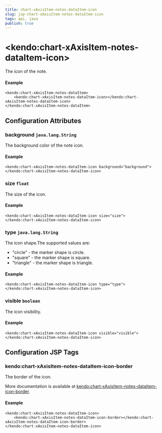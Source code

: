 ```yaml
---
title: chart-xAxisItem-notes-dataItem-icon
slug: jsp-chart-xAxisItem-notes-dataItem-icon
tags: api, java
publish: true
---
```


# \<kendo:chart-xAxisItem-notes-dataItem-icon\>

The icon of the note.

#### Example
    <kendo:chart-xAxisItem-notes-dataItem>
        <kendo:chart-xAxisItem-notes-dataItem-icon></kendo:chart-xAxisItem-notes-dataItem-icon>
    </kendo:chart-xAxisItem-notes-dataItem>

## Configuration Attributes

### background `java.lang.String`

The background color of the note icon.

#### Example
    <kendo:chart-xAxisItem-notes-dataItem-icon background="background">
    </kendo:chart-xAxisItem-notes-dataItem-icon>

### size `float`

The size of the icon.

#### Example
    <kendo:chart-xAxisItem-notes-dataItem-icon size="size">
    </kendo:chart-xAxisItem-notes-dataItem-icon>

### type `java.lang.String`

The icon shape.The supported values are:
* "circle" - the marker shape is circle.
* "square" - the marker shape is square.
* "triangle" - the marker shape is triangle.

#### Example
    <kendo:chart-xAxisItem-notes-dataItem-icon type="type">
    </kendo:chart-xAxisItem-notes-dataItem-icon>

### visible `boolean`

The icon visibility.

#### Example
    <kendo:chart-xAxisItem-notes-dataItem-icon visible="visible">
    </kendo:chart-xAxisItem-notes-dataItem-icon>


##  Configuration JSP Tags

### kendo:chart-xAxisItem-notes-dataItem-icon-border

The border of the icon.

More documentation is available at [kendo:chart-xAxisItem-notes-dataItem-icon-border](chart/xaxisitem-notes-dataitem-icon-border).

#### Example

    <kendo:chart-xAxisItem-notes-dataItem-icon>
        <kendo:chart-xAxisItem-notes-dataItem-icon-border></kendo:chart-xAxisItem-notes-dataItem-icon-border>
    </kendo:chart-xAxisItem-notes-dataItem-icon>

